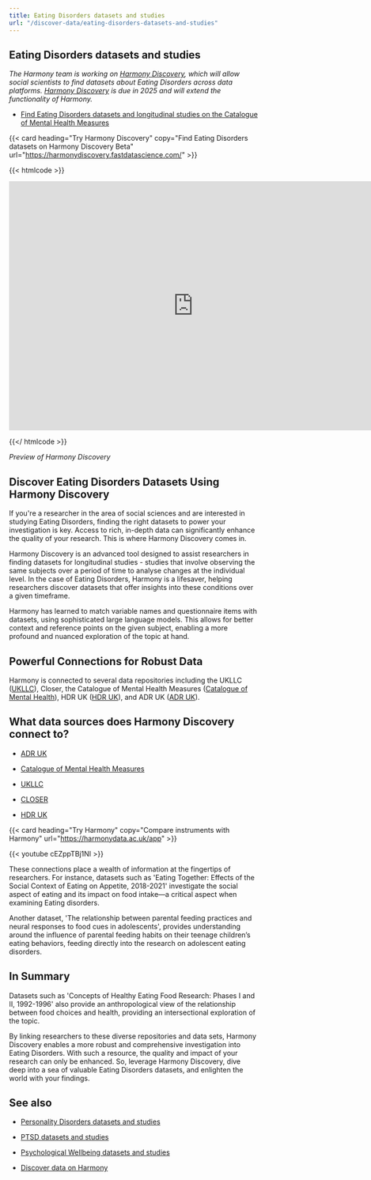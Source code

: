 ```yaml
---
title: Eating Disorders datasets and studies
url: "/discover-data/eating-disorders-datasets-and-studies"
---
```


## Eating Disorders datasets and studies

*The Harmony team is working on [Harmony Discovery](https://harmonydiscovery.fastdatascience.com/), which will allow social scientists to find datasets about Eating Disorders across data platforms. [Harmony Discovery](https://harmonydiscovery.fastdatascience.com/) is due in 2025 and will extend the functionality of Harmony.*

* [Find Eating Disorders datasets and longitudinal studies on the Catalogue of Mental Health Measures](https://www.cataloguementalhealth.ac.uk/?content=search&query=Topic:eating+disorders)


{{< card heading="Try Harmony Discovery" copy="Find Eating Disorders datasets on Harmony Discovery Beta" url="https://harmonydiscovery.fastdatascience.com/" >}}

{{< htmlcode >}}

<iframe src="https://www.veed.io/embed/b8eb93ee-5cca-4b09-8b5d-34b614cb0f58" width="744" height="504" frameborder="0" title="Thomas Wood's Video - Oct 23, 2024" webkitallowfullscreen mozallowfullscreen allowfullscreen></iframe>

{{</ htmlcode >}}

*Preview of Harmony Discovery*


## Discover Eating Disorders Datasets Using Harmony Discovery

If you're a researcher in the area of social sciences and are interested in studying Eating Disorders, finding the right datasets to power your investigation is key. Access to rich, in-depth data can significantly enhance the quality of your research. This is where Harmony Discovery comes in.

Harmony Discovery is an advanced tool designed to assist researchers in finding datasets for longitudinal studies - studies that involve observing the same subjects over a period of time to analyse changes at the individual level. In the case of Eating Disorders, Harmony is a lifesaver, helping researchers discover datasets that offer insights into these conditions over a given timeframe.

Harmony has learned to match variable names and questionnaire items with datasets, using sophisticated large language models. This allows for better context and reference points on the given subject, enabling a more profound and nuanced exploration of the topic at hand.

## Powerful Connections for Robust Data

Harmony is connected to several data repositories including the UKLLC ([UKLLC](https://explore.ukllc.ac.uk)), Closer, the Catalogue of Mental Health Measures ([Catalogue of Mental Health](https://www.cataloguementalhealth.ac.uk/)), HDR UK ([HDR UK](https://www.hdruk.ac.uk/)), and ADR UK ([ADR UK](https://www.adruk.org/)). 

## What data sources does Harmony Discovery connect to?

* [ADR UK](https://www.adruk.org/data-access/data-catalogue/)

* [Catalogue of Mental Health Measures](https://www.cataloguementalhealth.ac.uk/)

* [UKLLC](https://explore.ukllc.ac.uk)

* [CLOSER](https://closer.ac.uk/)

* [HDR UK](https://www.healthdatagateway.org/)

{{< card heading="Try Harmony" copy="Compare instruments with Harmony" url="https://harmonydata.ac.uk/app" >}}

{{< youtube cEZppTBj1NI >}}



These connections place a wealth of information at the fingertips of researchers. For instance, datasets such as 'Eating Together: Effects of the Social Context of Eating on Appetite, 2018-2021' investigate the social aspect of eating and its impact on food intake—a critical aspect when examining Eating disorders.

Another dataset, 'The relationship between parental feeding practices and neural responses to food cues in adolescents', provides understanding around the influence of parental feeding habits on their teenage children’s eating behaviors, feeding directly into the research on adolescent eating disorders.

## In Summary

Datasets such as 'Concepts of Healthy Eating Food Research: Phases I and II, 1992-1996' also provide an anthropological view of the relationship between food choices and health, providing an intersectional exploration of the topic.

By linking researchers to these diverse repositories and data sets, Harmony Discovery enables a more robust and comprehensive investigation into Eating Disorders. With such a resource, the quality and impact of your research can only be enhanced. So, leverage Harmony Discovery, dive deep into a sea of valuable Eating Disorders datasets, and enlighten the world with your findings.

## See also

* [Personality Disorders datasets and studies](/discover-data/personality-disorders-datasets-and-studies)

* [PTSD datasets and studies](/discover-data/ptsd-datasets-and-studies)

* [Psychological Wellbeing datasets and studies](/discover-data/psychological-wellbeing-datasets-and-studies)

* [Discover data on Harmony](/discover-data/)